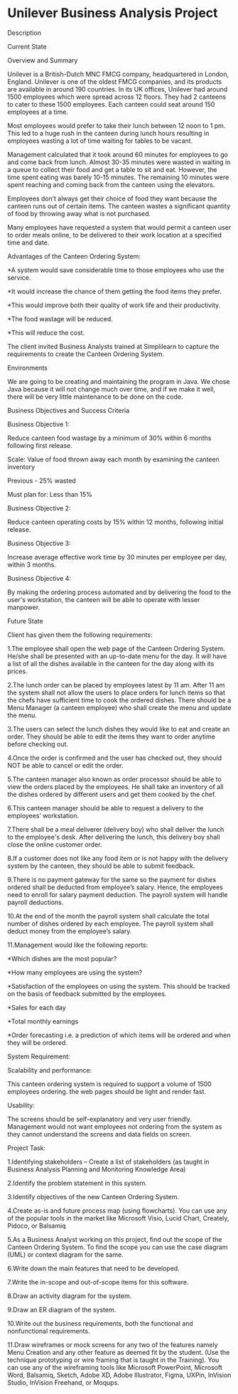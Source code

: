# Unilever Business Analysis Project
Description

Current State

 

Overview and Summary

Unilever is a British-Dutch MNC FMCG company, headquartered in London, England. Unilever is one of the oldest FMCG companies, and its products are available in around 190 countries. In its UK offices, Unilever had around 1500 employees which were spread across 12 floors. They had 2 canteens to cater to these 1500 employees. Each canteen could seat around 150 employees at a time. 

Most employees would prefer to take their lunch between 12 noon to 1 pm. This led to a huge rush in the canteen during lunch hours resulting in employees wasting a lot of time waiting for tables to be vacant. 

Management calculated that it took around 60 minutes for employees to go and come back from lunch. Almost 30-35 minutes were wasted in waiting in a queue to collect their food and get a table to sit and eat. However, the time spent eating was barely 10-15 minutes. The remaining 10 minutes were spent reaching and coming back from the canteen using the elevators. 

Employees don’t always get their choice of food they want because the canteen runs out of certain items. The canteen wastes a significant quantity of food by throwing away what is not purchased.

Many employees have requested a system that would permit a canteen user to order meals online, to be delivered to their work location at a specified time and date.

 

Advantages of the Canteen Ordering System:

*A system would save considerable time to those employees who use the service.

*It would increase the chance of them getting the food items they prefer.

*This would improve both their quality of work life and their productivity.

*The food wastage will be reduced.

*This will reduce the cost.

 

The client invited Business Analysts trained at Simplilearn to capture the requirements to create the Canteen Ordering System. 

 

Environments

We are going to be creating and maintaining the program in Java. We chose Java because it will not change much over time, and if we make it well, there will be very little maintenance to be done on the code. 

 

Business Objectives and Success Criteria

 

Business Objective 1:

Reduce canteen food wastage by a minimum of 30% within 6 months following first release.

Scale: Value of food thrown away each month by examining the canteen inventory 

Previous - 25% wasted

Must plan for: Less than 15%

Business Objective 2:

Reduce canteen operating costs by 15% within 12 months, following initial release.

Business Objective 3:

Increase average effective work time by 30 minutes per employee per day, within 3 months.

Business Objective 4:

By making the ordering process automated and by delivering the food to the user's workstation, the canteen will be able to operate with lesser manpower.

 

Future State

 

Client has given them the following requirements:

 

1.The employee shall open the web page of the Canteen Ordering System. He/she shall be presented with an up-to-date menu for the day. It will have a list of all the dishes available in the canteen for the day along with its prices. 

2.The lunch order can be placed by employees latest by 11 am. After 11 am the system shall not allow the users to place orders for lunch items so that the chefs have sufficient time to cook the ordered dishes. There should be a Menu Manager (a canteen employee) who shall create the menu and update the menu.

3.The users can select the lunch dishes they would like to eat and create an order. They should be able to edit the items they want to order anytime before checking out. 

4.Once the order is confirmed and the user has checked out, they should NOT be able to cancel or edit the order.

5.The canteen manager also known as order processor should be able to view the orders placed by the employees. He shall take an inventory of all the dishes ordered by different users and get them cooked by the chef. 

6.This canteen manager should be able to request a delivery to the employees’ workstation. 

7.There shall be a meal deliverer (delivery boy) who shall deliver the lunch to the employee's desk. After delivering the lunch, this delivery boy shall close the online customer order.

8.If a customer does not like any food item or is not happy with the delivery system by the canteen, they should be able to submit feedback. 

9.There is no payment gateway for the same so the payment for dishes ordered shall be deducted from employee’s salary. Hence, the employees need to enroll for salary payment deduction. The payroll system will handle payroll deductions.

10.At the end of the month the payroll system shall calculate the total number  of dishes ordered by each employee. The payroll system shall deduct money  from the employee’s salary. 

11.Management would like the following reports:

*Which dishes are the most popular?

*How many employees are using the system?

*Satisfaction of the employees on using the system. This should be tracked on the basis of feedback submitted by the employees.

*Sales for each day

*Total monthly earnings

*Order forecasting i.e. a prediction of which items will be ordered and when they will be ordered.

 

System Requirement:

Scalability and performance:

This canteen ordering system is required to support a volume of 1500 employees ordering. the web pages should be light and render fast.

 

Usability:

The screens should be self-explanatory and very user friendly. Management would not want employees not ordering from the system as they cannot understand the screens and data fields on screen.

 

Project Task: 

1.Identifying stakeholders – Create a list of stakeholders (as taught in Business Analysis Planning and Monitoring Knowledge Area)

2.Identify the problem statement in this system.

3.Identify objectives of the new Canteen Ordering System.

4.Create as-is and future process map (using flowcharts). You can use any of the popular tools in the market like Microsoft Visio, Lucid Chart, Creately, Pidoco, or Balsamiq

5.As a Business Analyst working on this project, find out the scope of the Canteen Ordering System. To find the scope you can use the case diagram (UML) or context diagram for the same.

6.Write down the main features that need to be developed.

7.Write the in-scope and out-of-scope items for this software.

8.Draw an activity diagram for the system.

9.Draw an ER diagram of the system.

10.Write out the business requirements, both the functional and nonfunctional requirements. 

11.Draw wireframes or mock screens for any two of the features namely Menu Creation and any other feature as deemed fit by the student. (Use the technique prototyping or wire framing that is taught in the Training). You can use any of the wireframing tools like Microsoft PowerPoint, Microsoft Word, Balsamiq, Sketch, Adobe XD, Adobe Illustrator, Figma, UXPin, InVision Studio, InVision Freehand, or Moqups.
